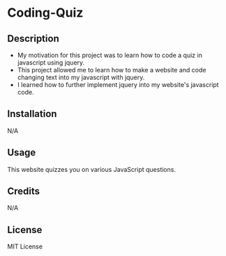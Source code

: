 # Coding-Quiz

## Description

- My motivation for this project was to learn how to code a quiz in javascript using jquery.
- This project allowed me to learn how to make a website and code changing text into my javascript with jquery.
- I learned how to further implement jquery into my website's javascript code.

## Installation

N/A

## Usage

This website quizzes you on various JavaScript questions.

## Credits

N/A

## License

MIT License